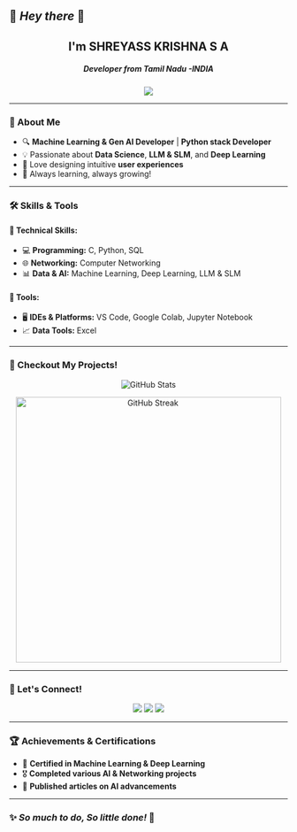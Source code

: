 ## 🌟 *Hey there* 👋

<h2 align="center">I'm SHREYASS KRISHNA S A</h2>
<h5 align="center">Developer from Tamil Nadu -INDIA</h5>

<p align="center">
  <img src="https://readme-typing-svg.herokuapp.com?color=F75C7E&center=true&vCenter=true&lines=Machine+Learning+%26+Gen+AI+Developer;Passionate+Problem+Solver;Open+to+Collaboration!"/>
</p>

---

### 🚀 About Me
- 🔍 **Machine Learning & Gen AI Developer** | **Python stack Developer**
- 💡 Passionate about **Data Science**, **LLM & SLM**, and **Deep Learning**
- 🎨 Love designing intuitive **user experiences**
- 📌 Always learning, always growing!

---

### 🛠️ Skills & Tools
#### **📌 Technical Skills:**  
- 💻 **Programming:** C, Python, SQL  
- 🌐 **Networking:** Computer Networking  
- 📊 **Data & AI:** Machine Learning, Deep Learning, LLM & SLM  

#### **🔧 Tools:**  
- 🖥️ **IDEs & Platforms:** VS Code, Google Colab, Jupyter Notebook  
- 📈 **Data Tools:** Excel  

---

### 📂 Checkout My Projects!  

<p align="center">
  <img alt="GitHub Stats" src="https://github-readme-stats.vercel.app/api/top-langs/?username=lokmithar&layout=compact&hide_border=true&bg_color=1b2731&text_color=ebdfe2&title_color=eb1622&langs_count=10&hide=procfile&exclude_repo=dice,blog">
</p>

<p align="center">
  <img alt="GitHub Streak" width="480px" src="https://github-readme-streak-stats.herokuapp.com?user=lokmithar&theme=tokyonight-duo&hide_border=true">
</p>

---

### 💬 Let's Connect!
<p align="center">
  <a href="https://www.linkedin.com/in/shreyass-krishna" target="_blank"><img src="https://img.shields.io/badge/LinkedIn-0A66C2?style=for-the-badge&logo=linkedin&logoColor=white"></a>
  <a href="shreyasskrishan09@gmail.com" target="_blank"><img src="https://img.shields.io/badge/Email-D14836?style=for-the-badge&logo=gmail&logoColor=white"></a>
  <a href="https://github.com/shreyasskrishna" target="_blank"><img src="https://img.shields.io/badge/GitHub-181717?style=for-the-badge&logo=github&logoColor=white"></a>
</p>

---

### 🏆 Achievements & Certifications
- 🏅 **Certified in Machine Learning & Deep Learning**
- 🎖️ **Completed various AI & Networking projects**
- 📜 **Published articles on AI advancements**

---

### ✨ *So much to do, So little done!* 🚀
